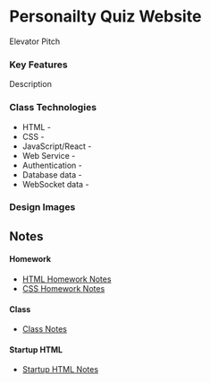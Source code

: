 # Personailty Quiz Website
Elevator Pitch
### Key Features
Description
### Class Technologies
* HTML - 
* CSS - 
* JavaScript/React - 
* Web Service - 
* Authentication - 
* Database data - 
* WebSocket data - 
### Design Images

## Notes
#### Homework
* [HTML Homework Notes](HTML_Homework_Notes.md)
* [CSS Homework Notes](CSS_Homework_Notes.md)
#### Class
* [Class Notes](Class_Notes.md)
#### Startup HTML
* [Startup HTML Notes](Startup_HTML_Notes.md)
